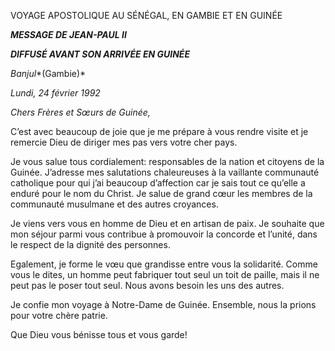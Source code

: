 VOYAGE APOSTOLIQUE AU SÉNÉGAL, EN GAMBIE ET EN GUINÉE

***MESSAGE DE JEAN-PAUL II***

***DIFFUSÉ AVANT SON ARRIVÉE EN GUINÉE***

*Banjul**(Gambie)*

*Lundi, 24 février 1992*

*Chers Frères et Sœurs de Guinée,*

C’est avec beaucoup de joie que je me prépare à vous rendre visite et je remercie Dieu de diriger mes pas vers votre cher pays.

Je vous salue tous cordialement: responsables de la nation et citoyens de la Guinée. J’adresse mes salutations chaleureuses à la vaillante communauté catholique pour qui j’ai beaucoup d’affection car je sais tout ce qu’elle a enduré pour le nom du Christ. Je salue de grand cœur les membres de la communauté musulmane et des autres croyances.

Je viens vers vous en homme de Dieu et en artisan de paix. Je souhaite que mon séjour parmi vous contribue à promouvoir la concorde et l’unité, dans le respect de la dignité des personnes.

Egalement, je forme le vœu que grandisse entre vous la solidarité. Comme vous le dites, un homme peut fabriquer tout seul un toit de paille, mais il ne peut pas le poser tout seul. Nous avons besoin les uns des autres.

Je confie mon voyage à Notre-Dame de Guinée. Ensemble, nous la prions pour votre chère patrie.

Que Dieu vous bénisse tous et vous garde!
